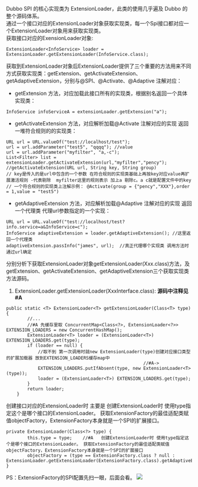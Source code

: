 Dubbo SPI 的核心实现类为 ExtensionLoader，此类的使用几乎遍及 Dubbo 的整个源码体系。   
通过一个接口对应的ExtensionLoader对象获取实现类，每一个Spi接口都对应一个ExtensionLoader对象用来获取实现类。  
获取接口对应的ExensionLoader对象:  

```
ExtensionLoader<InfoService> loader = ExtensionLoader.getExtensionLoader(InfoService.class);
```
获取到ExtensionLoader对象后ExtensionLoader提供了三个重要的方法用来不同方式获取实现类：getExtension、getActivateExtension、getAdaptiveExtension，分别与@SPI、@Activate、@Adaptive 注解对应：   
- getExtension 方法，对应加载此接口所有的实现类，根据别名返回一个具体实现类：  
```
InfoService infoServiceA = extensionLoader.getExtension("a"); 
```

- getActivateExtension 方法，对应解析加载@Activate 注解对应的实现  返回一堆符合规则的的实现类：  

```
URL url = URL.valueOf("test://localhost/test");
url = url.addParameter("test5", "qqqq"); //value
url = url.addParameter("myfilter", "a,-c");
List<Filter> list = extensionLoader.getActivateExtension(url,"myfilter","pency");
//getActivateExtension(URL url, String key, String group) 
// key是传入的是url中包含的一个参数 在符合规则的实现类基础上再按key对应value再扩展激活规则 -代表剔除  myfilter这里的规则表示 加上a 剔除c。a c就是配置文件中的key
// 一个符合规则的实现类上注解示例： @Activate(group = {"pency","XXX"},order = 1,value = "test5")
```

- getAdaptiveExtension 方法，对应解析加载@Adaptive 注解对应的实现  返回一个代理类 代理url参数指定的一个实现：

```
URL url = URL.valueOf("test://localhost/test?info.service=a&InfoService=c");
InfoService adaptiveExtension = loader.getAdaptiveExtension(); //这里返回一个代理类
adaptiveExtension.passInfo("james", url);  //真正代理哪个实现类 调用方法时通过url确定
```
分别分析下获取ExtensionLoader对象getExtensionLoader(Xxx.class)方法，及getExtension、getActivateExtension、getAdaptiveExtension三个获取实现类方法源码。
1. ExtensionLoader.getExtensionLoader(XxxInterface.class):            **源码中注释见#A**
```aidl
public static <T> ExtensionLoader<T> getExtensionLoader(Class<T> type) {
        //...
        //#A 先缓存里取 ConcurrentMap<Class<?>, ExtensionLoader<?>> EXTENSION_LOADERS = new ConcurrentHashMap();
        ExtensionLoader<T> loader = (ExtensionLoader<T>) EXTENSION_LOADERS.get(type);
        if (loader == null) {
            //取不到 第一次调用时就new ExtensionLoader(type)创建对应接口类型的扩展加载器 放到EXTENSION_LOADERS缓存map中
                                                    //#A->
            EXTENSION_LOADERS.putIfAbsent(type, new ExtensionLoader<T>(type));
            loader = (ExtensionLoader<T>) EXTENSION_LOADERS.get(type);
        }
        return loader;
    }
```
创建接口对应的ExtensionLoader时 主要是 创建ExtensionLoader时 使用type指定这个是哪个接口的ExtensionLoader。 获取ExtensionFactory的最佳适配类赋值objectFactory，ExtensionFactory本身就是一个SPI的扩展接口。
```aidl
private ExtensionLoader(Class<?> type) {
        this.type = type;    //#A   创建ExtensionLoader时 使用type指定这个是哪个接口的ExtensionLoader。 获取ExtensionFactory的最佳适配类赋值objectFactory，ExtensionFactory本身就是一个SPI的扩展接口
        objectFactory = (type == ExtensionFactory.class ? null : ExtensionLoader.getExtensionLoader(ExtensionFactory.class).getAdaptiveExtension());
}
```
PS：ExtensionFactory的SPI配置先扫一眼，后面会看。
![](https://img2020.cnblogs.com/blog/1017217/202102/1017217-20210221230943355-424898254.png)


















 








